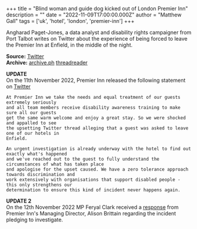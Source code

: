 +++
title = "Blind woman and guide dog kicked out of London Premier Inn"
description = ""
date = "2022-11-09T17:00:00.000Z"
author = "Matthew Gall"
tags = ['uk', 'hotel', 'london', 'premier-inn']
+++

Angharad Paget-Jones, a data analyst and disability rights campaigner from Port Talbot writes on Twitter about the experience of being forced to leave the Premier Inn at Enfield, in the middle of the night.

**Source:** [Twitter](https://twitter.com/AngieBeatDown/status/1590388040937406473)  
**Archive:** [archive.ph](https://archive.ph/z17xH) [threadreader](https://threadreaderapp.com/thread/1590388040937406473.html)

**UPDATE**  
On the 11th November 2022, Premier Inn released the following statement on [Twitter](https://twitter.com/premierinn/status/1591111307188916225)

    At Premier Inn we take the needs and equal treatment of our guests extremely seriously 
    and all team members receive disability awareness training to make sure all our guests 
    get the same warm welcome and enjoy a great stay. So we were shocked and appalled to see 
    the upsetting Twitter thread alleging that a guest was asked to leave one of our hotels in
    Enfield.

    An urgent investigation is already underway with the hotel to find out exactly what's happened 
    and we've reached out to the guest to fully understand the circumstances of what has taken place 
    and apologise for the upset caused. We have a zero tolerance approach towards discrimination and 
    work extensively with organisations that support disabled people - this only strengthens our 
    determination to ensure this kind of incident never happens again.

**UPDATE 2**  
On the 12th November 2022 MP Feryal Clark received a [response](https://twitter.com/FeryalClark/status/1591464707709456384) from Premier Inn's Managing Director, Alison Brittain regarding the incident pledging to investigate.